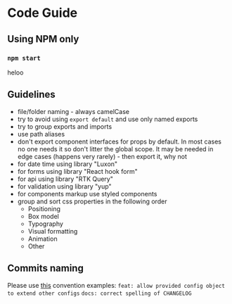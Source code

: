 # Code Guide

## Using NPM only

### `npm start`

heloo

## Guidelines

- file/folder naming - always camelCase
- try to avoid using `export default` and use only named exports
- try to group exports and imports
- use path aliases
- don't export component interfaces for props by default. In most cases no one needs it so don't litter the global scope. It may be needed in edge cases (happens very rarely) - then export it, why not
- for date time using library "Luxon"
- for forms using library "React hook form"
- for api using library "RTK Query"
- for validation using library "yup"
- for components markup use styled components
- group and sort css properties in the following order
  - Positioning
  - Box model
  - Typography
  - Visual formatting
  - Animation
  - Other

## Commits naming

Please use [this](https://www.conventionalcommits.org/en/v1.0.0/) convention
examples:
`feat: allow provided config object to extend other configs`
`docs: correct spelling of CHANGELOG`
